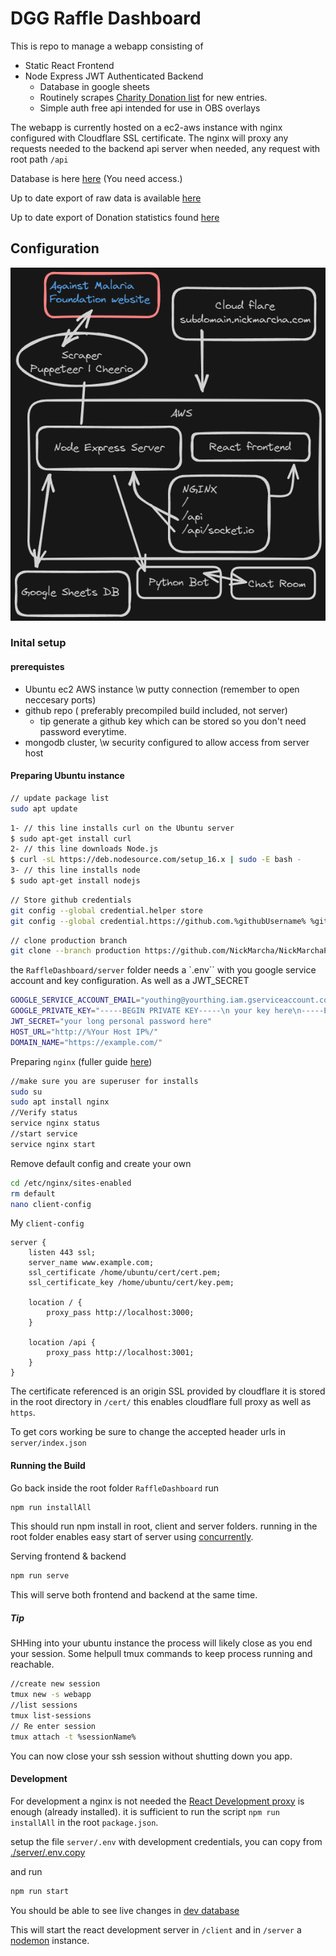 # DGG Raffle Dashboard

This is repo to manage a webapp consisting of

- Static React Frontend
- Node Express JWT Authenticated Backend
  - Database in google sheets
  - Routinely scrapes [Charity Donation list](https://www.againstmalaria.com/Fundraiser.aspx?FundraiserID=8960) for new entries.
  - Simple auth free api intended for use in OBS overlays

The webapp is currently hosted on a ec2-aws instance with nginx configured with Cloudflare SSL certificate.
The nginx will proxy any requests needed to the backend api server when needed, any request with root path `/api`

Database is here [here](https://docs.google.com/spreadsheets/d/1IaLXgyMT9uX4uqVKvFdThEAT4QsIvRpCXSc2CephOWU) (You need access.)

Up to date export of raw data is available [here](https://docs.google.com/spreadsheets/d/1ueMA5oPhetFo6zYaWveGBL984NJahuB4jw-iZC8mHVI/)

Up to date export of Donation statistics found [here](https://docs.google.com/spreadsheets/d/e/2PACX-1vT02jloyxs18l0kZa3v216iIpRVfIO339nwWXAgPnFVlipoTTVo3x6XkN74NFMhwJok2IC5ccb2749v/pubhtml?gid=1688478255&single=true)

## Configuration

![Services](documentation/images/SetupDiagram.png)

### Inital setup

#### prerequistes

- Ubuntu ec2 AWS instance \w putty connection (remember to open neccesary ports)
- github repo ( preferably precompiled build included, not server)
  - tip generate a github key which can be stored so you don't need password everytime.
- mongodb cluster, \w security configured to allow access from server host

#### Preparing Ubuntu instance

```bash
// update package list
sudo apt update
```

```bash
1- // this line installs curl on the Ubuntu server
$ sudo apt-get install curl
2- // this line downloads Node.js
$ curl -sL https://deb.nodesource.com/setup_16.x | sudo -E bash -
3- // this line installs node
$ sudo apt-get install nodejs
```

```bash
// Store github credentials
git config --global credential.helper store
git config --global credential.https://github.com.%githubUsername% %githubAccessToken%
```

```bash
// clone production branch
git clone --branch production https://github.com/NickMarcha/NickMarchaPortfolio.git
```

the `RaffleDashboard/server` folder needs a `.env`` with you google service account and key configuration. As well as a JWT_SECRET

```bash
GOOGLE_SERVICE_ACCOUNT_EMAIL="youthing@yourthing.iam.gserviceaccount.com"
GOOGLE_PRIVATE_KEY="-----BEGIN PRIVATE KEY-----\n your key here\n-----END PRIVATE KEY-----\n"
JWT_SECRET="your long personal password here"
HOST_URL="http://%Your Host IP%/"
DOMAIN_NAME="https://example.com/"
```

Preparing `nginx` (fuller guide [here](https://plainenglish.io/blog/hosting-a-react-app-to-ec2-using-nginx-with-ssl-certificate-6575b58ea8a8))

```bash
//make sure you are superuser for installs
sudo su
sudo apt install nginx
//Verify status
service nginx status
//start service
service nginx start
```

Remove default config and create your own

```bash
cd /etc/nginx/sites-enabled
rm default
nano client-config
```

My `client-config`

```nginx
server {
    listen 443 ssl;
    server_name www.example.com;
    ssl_certificate /home/ubuntu/cert/cert.pem;
    ssl_certificate_key /home/ubuntu/cert/key.pem;

    location / {
        proxy_pass http://localhost:3000;
    }

    location /api {
        proxy_pass http://localhost:3001;
    }
}
```

The certificate referenced is an origin SSL provided by cloudflare it is stored in the root directory in `/cert/` this enables cloudflare full proxy as well as `https`.

To get cors working be sure to change the accepted header urls in `server/index.json`

#### Running the Build

Go back inside the root folder `RaffleDashboard`
run

```bash
npm run installAll
```

This should run npm install in root, client and server folders. running in the root folder enables easy start of server using [concurrently](https://www.npmjs.com/package/concurrently).

Serving frontend & backend

```bash
npm run serve
```

This will serve both frontend and backend at the same time.

##### Tip

SHHing into your ubuntu instance the process will likely close as you end your session.
Some helpull tmux commands to keep process running and reachable.

```bash
//create new session
tmux new -s webapp
//list sessions
tmux list-sessions
// Re enter session
tmux attach -t %sessionName%
```

You can now close your ssh session without shutting down you app.

#### Development

For development a nginx is not needed the [React Development proxy](https://create-react-app.dev/docs/proxying-api-requests-in-development/) is enough (already installed).
it is sufficient to run the script `npm run installAll` in the root `package.json`.

setup the file `server/.env` with development credentials, you can copy from [./server/.env.copy](./server/.env.copy)

and run

```bash
npm run start
```

You should be able to see live changes in [dev database](https://docs.google.com/spreadsheets/d/1wxwP5l6ylWepY5IgUtEHmvHj9x-Xrq1zKLO0irvv5p0/edit#gid=1189653142)

This will start the react development server in `/client` and in `/server` a [nodemon](https://www.npmjs.com/package/nodemon) instance.
